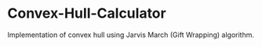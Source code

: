 # Convex-Hull-Calculator
Implementation of convex hull using Jarvis March (Gift Wrapping) algorithm.
